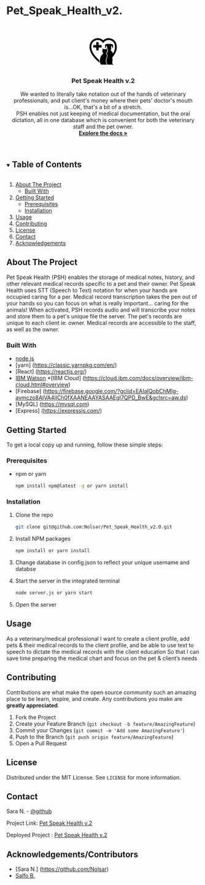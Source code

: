 # Pet_Speak_Health_v2.
<br />
<p align="center">
  <a href="(https://pet-speak-health-v2.herokuapp.com/)">
    <img src="client\public\PSH_Logo.jpg" alt="Logo" width="80" height="80">
  </a>

  <h3 align="center">Pet Speak Health v.2</h3>

  <p align="center">
    We wanted to literally take notation out of the hands of veterinary professionals, and put client's money where their pets' doctor's mouth is...OK, that's a bit of a stretch.
<br />
PSH enables not just keeping of medical documentation, but the oral dictation, all in one database which is convenient for both the veterinary staff and the pet owner.
    <br />
    <a href="https://github.com/Nolsar/Pet_Speak_Health_v2.0"><strong>Explore the docs »</strong></a>
    <br />
    <br />
  </p>
</p>



<!-- TABLE OF CONTENTS -->
<details open="open">
  <summary><h2 style="display: inline-block">Table of Contents</h2></summary>
  <ol>
    <li>
      <a href="#about-the-project">About The Project</a>
      <ul>
        <li><a href="#built-with">Built With</a></li>
      </ul>
    </li>
    <li>
      <a href="#getting-started">Getting Started</a>
      <ul>
        <li><a href="#prerequisites">Prerequisites</a></li>
        <li><a href="#installation">Installation</a></li>
      </ul>
    </li>
    <li><a href="#usage">Usage</a></li>
    <!-- <li><a href="#roadmap">Roadmap</a></li> -->
    <li><a href="#contributing">Contributing</a></li>
    <li><a href="#license">License</a></li>
    <li><a href="#contact">Contact</a></li>
    <li><a href="#acknowledgements">Acknowledgements</a></li>
  </ol>
</details>



<!-- ABOUT THE PROJECT -->
## About The Project

Pet Speak Health (PSH) enables the storage of medical notes, history, and other relevant medical records specific to a pet and their owner. Pet Speak Health uses STT (Speech to Text) notation for when your hands are occupied caring for a per. Medical record transcription takes the pen out of your hands so you can focus on what is really important... caring for the animals! When activated, PSH records audio and will transcribe
your notes and store them to a pet's unique file the server. The pet's records are unique to each client ie: owner. Medical records are accessible to the staff, as well as the owner.

<!-- ![Screenshot](https://github.com/Nolsar/Pet_Speak_Health/blob/main/Develop/public/img/Screenshot.jpg) -->



### Built With

* [node.js](https://nodejs.org/en/)
* [yarn] (https://classic.yarnpkg.com/en/)
* [React] (https://reactjs.org/)
* [IBM Watson](https://www.ibm.com/cloud/watson-speech-to-text?p1=Search&p4=43700050290118857&p5=e&gclid=EAIaIQobChMI3LmSysro8AIVwt7ICh31eQBuEAAYASAAEgJXIfD_BwE&gclsrc=aw.ds)
*[IBM Cloud] (https://cloud.ibm.com/docs/overview/ibm-cloud.html#overview)
* [Firebase] (https://firebase.google.com/?gclid=EAIaIQobChMIg-avmczo8AIVA4jICh0fXAANEAAYASAAEgI7QPD_BwE&gclsrc=aw.ds)
* [MySQL] (https://mysql.com)
* [Express] (https://expressjs.com/)




<!-- GETTING STARTED -->
## Getting Started

To get a local copy up and running, follow these simple steps:

### Prerequisites

* npm or yarn
  ```sh
  npm install npm@latest -g or yarn install
  ```

### Installation

1. Clone the repo
   ```sh
   git clone git@github.com:Nolsar/Pet_Speak_Health_v2.0.git
   ```
2. Install NPM packages
   ```sh
   npm install or yarn install
   ```
3. Change database in config.json to reflect your unique username and databse
   
4. Start the server in the integrated terminal
   ```sh
   node server.js or yarn start
   ```
4. Open the server
   



<!-- USAGE EXAMPLES -->
## Usage
As a veterinary/medical professional
I want to create a client profile, add pets & their medical records to the client profile, and be able to use text to speech to dictate the medical records with the client education
So that I can save time preparing the medical chart and focus on the pet & client’s needs




<!-- CONTRIBUTING -->
## Contributing

Contributions are what make the open source community such an amazing place to be learn, inspire, and create. Any contributions you make are **greatly appreciated**.

1. Fork the Project
2. Create your Feature Branch (`git checkout -b feature/AmazingFeature`)
3. Commit your Changes (`git commit -m 'Add some AmazingFeature'`)
4. Push to the Branch (`git push origin feature/AmazingFeature`)
5. Open a Pull Request



<!-- LICENSE -->
## License

Distributed under the MIT License. See `LICENSE` for more information.



<!-- CONTACT -->
## Contact

Sara N. - [@github](https://github.com/Nolsar)

Project Link: [Pet Speak Health v.2](https://github.com/Nolsar/Pet_Speak_Health_v2.0)

Deployed Project : [Pet Speak Health v.2](https://pet-speak-health-v2.herokuapp.com/)



<!-- ACKNOWLEDGEMENTS -->
## Acknowledgements/Contributors
* [Sara N.] (https://github.com/Nolsar)
* [Salfo B.](https://github.com/Sbande90)



